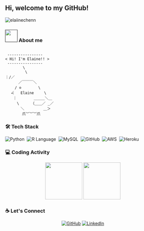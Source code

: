 ## Hi, welcome to my GitHub!

  
<!-- ![](https://visitor-badge.glitch.me/badge?page_id=elaiinechenn) /> -->
<p align="left"> <img src="https://komarev.com/ghpvc/?username=elaiinechenn&label=Profile%20views&color=blueviolet&style=for-the-badge" alt="elaiinechenn" /> </p>

### <a href=""><img src="https://media.giphy.com/media/VgCDAzcKvsR6OM0uWg/giphy.gif" width="40"></a> About me 

```

 ----------------
< Hi! I'm Elaine!! >
 ----------------
        \
         \
｜/／ 
　 　　／￣￣￣＼
　 　/ ⊙ 　　　　\
　 ∠︳　Elaine   　\
　 　︳　　　  ＿＿＿＼＿
　 　 \　　  （＿＿／ _／
　　 　 ＼　　　　  ＿＞
　　　 　爪︶︶︶爪
```

### 🛠️ Tech Stack
   ![Python](https://img.shields.io/badge/-Python-05122A?logo=python&style=flat)&nbsp;
   ![R Language](https://img.shields.io/badge/-R-05122A?logo=RLanguage&style=flat)&nbsp;
   ![MySQL](https://img.shields.io/badge/-MySQL-05122A?style=flat&logo=MySQL)&nbsp;
   ![GitHub](https://img.shields.io/badge/-GitHub-05122A?style=flat&logo=github)&nbsp;
   ![AWS](https://img.shields.io/badge/-Aws-05122A?logo=amazonaws&style=flat)&nbsp;
   ![Heroku](https://img.shields.io/badge/-Heroku-05122A?style=flat&logo=Heroku)&nbsp;

### 💻 Coding Activity
  <div align="center">
  <img height="120px" src="https://github-readme-stats.vercel.app/api/top-langs/?username=elaiinechenn&hide_title=true&layout=compact&show_icons=true&title_color=ffffff&icon_color=34abeb&count_private=true&&line_height=21&text_color=daf7dc&bg_color=002b36" />
  <img height="120px" src="https://github-readme-stats.vercel.app/api?username=elaiinechenn&hide_title=true&show_icons=true&hide=prs,issues,contribs&title_color=ffffff&icon_color=34abeb&text_color=daf7dc&bg_color=002b36" />
  </div>


### :coffee: Let's Connect 
<p align="center">
	<a href="https://github.com/elaiinechenn"><img src="https://img.icons8.com/bubbles/50/000000/github.png" alt="GitHub"/></a>
	<a href="https://www.linkedin.com/in/i-lien-chen-pm/"><img src="https://img.icons8.com/bubbles/50/000000/linkedin.png" alt="LinkedIn"/></a>
</p>



<!--
**elaiinechenn/elaiinechenn** is a ✨ _special_ ✨ repository because its `README.md` (this file) appears on your GitHub profile.

Here are some ideas to get you started:

- 🔭 I’m currently working on ...
- 🌱 I’m currently learning ...
- 👯 I’m looking to collaborate on ...
- 🤔 I’m looking for help with ...
- 💬 Ask me about ...
- 📫 How to reach me: ...
- 😄 Pronouns: ...
- ⚡ Fun fact: ...
-->
